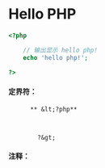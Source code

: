 # Hello PHP

```php
<?php

    // 输出显示 hello php!
    echo 'hello php!';

?>
```

#### 

#### 定界符：

          ** &lt;?php**

    

            ?&gt;

#### 注释：



